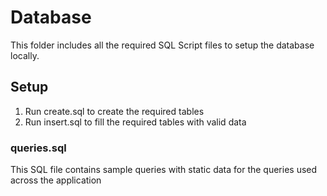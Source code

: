 # Database
This folder includes all the required SQL Script files to setup the database locally.

## Setup
1. Run create.sql to create the required tables
2. Run insert.sql to fill the required tables with valid data

### queries.sql
This SQL file contains sample queries with static data for the queries used across the application